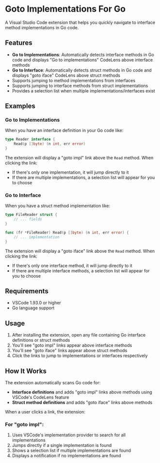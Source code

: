 # Goto Implementations For Go

A Visual Studio Code extension that helps you quickly navigate to interface method implementations in Go code.

## Features

- **Go to Implementations**: Automatically detects interface methods in Go code and displays "Go to implementations" CodeLens above interface methods
- **Go to Interface**: Automatically detects struct methods in Go code and displays "goto iface" CodeLens above struct methods
- Supports jumping to method implementations from interfaces
- Supports jumping to interface methods from struct implementations
- Provides a selection list when multiple implementations/interfaces exist

## Examples

### Go to Implementations

When you have an interface definition in your Go code like:
```go
type Reader interface {
    Read(p []byte) (n int, err error)
}
```

The extension will display a "goto impl" link above the `Read` method. When clicking the link:
- If there's only one implementation, it will jump directly to it
- If there are multiple implementations, a selection list will appear for you to choose

### Go to Interface

When you have a struct method implementation like:
```go
type FileReader struct {
    // ... fields
}

func (fr *FileReader) Read(p []byte) (n int, err error) {
    // ... implementation
}
```

The extension will display a "goto iface" link above the `Read` method. When clicking the link:
- If there's only one interface method, it will jump directly to it
- If there are multiple interface methods, a selection list will appear for you to choose

## Requirements

- VSCode 1.93.0 or higher
- Go language support

## Usage

1. After installing the extension, open any file containing Go interface definitions or struct methods
2. You'll see "goto impl" links appear above interface methods
3. You'll see "goto iface" links appear above struct methods
4. Click the links to jump to implementations or interfaces respectively

## How It Works

The extension automatically scans Go code for:
- **Interface definitions** and adds "goto impl" links above methods using VSCode's CodeLens feature
- **Struct method definitions** and adds "goto iface" links above methods

When a user clicks a link, the extension:

### For "goto impl":
1. Uses VSCode's implementation provider to search for all implementations
2. Jumps directly if a single implementation is found
3. Shows a selection list if multiple implementations are found
4. Displays a notification if no implementations are found


